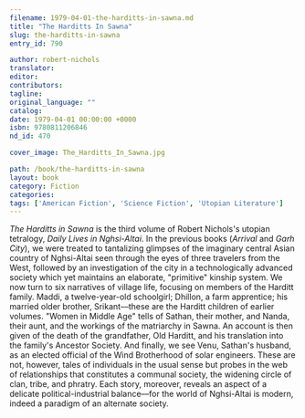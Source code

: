 ```yaml
---
filename: 1979-04-01-the-harditts-in-sawna.md
title: "The Harditts In Sawna"
slug: the-harditts-in-sawna
entry_id: 790

author: robert-nichols
translator: 
editor: 
contributors: 
tagline: 
original_language: ""
catalog: 
date: 1979-04-01 00:00:00 +0000 
isbn: 9780811206846
nd_id: 470

cover_image: The_Harditts_In_Sawna.jpg

path: /book/the-harditts-in-sawna
layout: book
category: Fiction
categories: 
tags: ['American Fiction', 'Science Fiction', 'Utopian Literature']
---
```

*The Harditts in Sawna* is the third volume of Robert Nichols's utopian tetralogy, *Daily Lives in Nghsi-Altai*. In the previous books (*Arrival* and *Garh City*), we were treated to tantalizing glimpses of the imaginary central Asian country of Nghsi-Altai seen through the eyes of three travelers from the West, followed by an investigation of the city in a technologically advanced society which yet maintains an elaborate, "primitive" kinship system. We now turn to six narratives of village life, focusing on members of the Harditt family. Maddi, a twelve-year-old schoolgirl; Dhillon, a farm apprentice; his married older brother, Srikant––these are the Harditt children of earlier volumes. "Women in Middle Age" tells of Sathan, their mother, and Nanda, their aunt, and the workings of the matriarchy in Sawna. An account is then given of the death of the grandfather, Old Harditt, and his translation into the family's Ancestor Society. And finally, we see Venu, Sathan's husband, as an elected official of the Wind Brotherhood of solar engineers. These are not, however, tales of individuals in the usual sense but probes in the web of relationships that constitutes a communal society, the widening circle of clan, tribe, and phratry. Each story, moreover, reveals an aspect of a delicate political-industrial balance––for the world of Nghsi-Altai is modern, indeed a paradigm of an alternate society.






